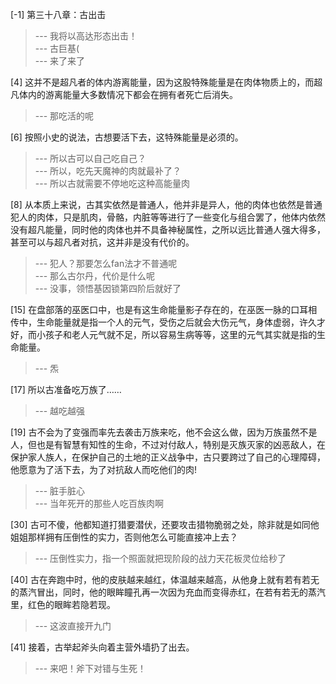 
[-1] 第三十八章：古出击
>--- 我将以高达形态出击！<br>
>--- 古巨基(<br>
>--- 来了来了<br>

[4] 这并不是超凡者的体内游离能量，因为这股特殊能量是在肉体物质上的，而超凡体内的游离能量大多数情况下都会在拥有者死亡后消失。
>--- 那吃活的呢<br>

[6] 按照小史的说法，古想要活下去，这特殊能量是必须的。
>--- 所以古可以自己吃自己？<br>
>--- 所以，吃先天魔神的肉就最补了？<br>
>--- 所以古就需要不停地吃这种高能量肉<br>

[8] 从本质上来说，古其实依然是普通人，他并非是异人，他的肉体也依然是普通犯人的肉体，只是肌肉，骨骼，内脏等等进行了一些变化与组合罢了，他体内依然没有超凡能量，同时他的肉体也并不具备神秘属性，之所以远比普通人强大得多，甚至可以与超凡者对抗，这并非是没有代价的。
>--- 犯人？那要怎么fan法才不普通呢<br>
>--- 那么古尔丹，代价是什么呢<br>
>--- 没事，领悟基因锁第四阶后就好了<br>

[15] 在盘部落的巫医口中，也是有这生命能量影子存在的，在巫医一脉的口耳相传中，生命能量就是指一个人的元气，受伤之后就会大伤元气，身体虚弱，许久才好，而小孩子和老人元气就不足，所以容易生病等等，这里的元气其实就是指的生命能量。
>--- 炁<br>

[17] 所以古准备吃万族了……
>--- 越吃越强<br>

[19] 古不会为了变强而率先去袭击万族来吃，他不会这么做，因为万族虽然不是人，但也是有智慧有知性的生命，不过对付敌人，特别是灭族灭家的凶恶敌人，在保护家人族人，在保护自己的土地的正义战争中，古只要跨过了自己的心理障碍，他愿意为了活下去，为了对抗敌人而吃他们的肉!
>--- 脏手脏心<br>
>--- 当年死开的那些人吃百族肉啊<br>

[30] 古可不傻，他都知道打猎要潜伏，还要攻击猎物脆弱之处，除非就是如同他姐姐那样拥有压倒性的实力，否则他怎么可能直接冲上去？
>--- 压倒性实力，指一个照面就把现阶段的战力天花板灵位给秒了<br>

[40] 古在奔跑中时，他的皮肤越来越红，体温越来越高，从他身上就有若有若无的蒸汽冒出，同时，他的眼眸瞳孔再一次因为充血而变得赤红，在若有若无的蒸汽里，红色的眼眸若隐若现。
>--- 这波直接开九门<br>

[41] 接着，古举起斧头向着主营外墙扔了出去。
>--- 来吧！斧下对错与生死！<br>
